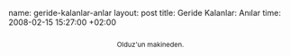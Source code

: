 name: geride-kalanlar-anlar
layout: post
title: Geride Kalanlar: Anılar
time: 2008-02-15 15:27:00 +02:00

<div style="text-align: center;"><a href="http://3.bp.blogspot.com/_AZvuJ9kmERM/R7WUEFxD0tI/AAAAAAAAAiI/Dn6dUGKX20Y/s1600-h/DSC00003.JPG"><img style="margin: 0px auto 10px; display: block; text-align: center; cursor: pointer;" src="http://3.bp.blogspot.com/_AZvuJ9kmERM/R7WUEFxD0tI/AAAAAAAAAiI/Dn6dUGKX20Y/s400/DSC00003.JPG" alt="" id="BLOGGER_PHOTO_ID_5167198945465848530" border="0" /></a><span style="font-size:85%;">Olduz'un makineden.</span></div>
